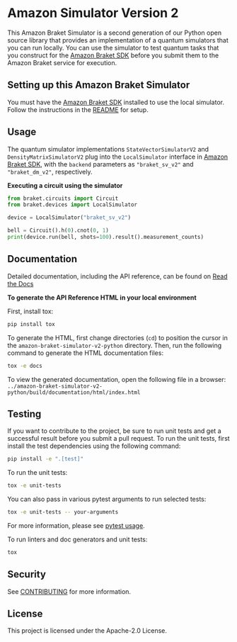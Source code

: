 # Amazon Simulator Version 2

This Amazon Braket Simulator is a second generation of our Python open source library that provides an
implementation of a quantum simulators that you can run locally. You can use the simulator to test quantum tasks
that you construct for the [Amazon Braket SDK](https://github.com/amazon-braket/amazon-braket-sdk-python) before you submit them to the Amazon Braket service for execution.

## Setting up this Amazon Braket Simulator
You must have the [Amazon Braket SDK](https://github.com/amazon-braket/amazon-braket-sdk-python) installed to use the local simulator.
Follow the instructions in the [README](https://github.com/amazon-braket/amazon-braket-sdk-python/blob/main/README.md) for setup.

## Usage
The quantum simulator implementations `StateVectorSimulatorV2` and `DensityMatrixSimulatorV2` plug into the `LocalSimulator` interface in 
[Amazon Braket SDK](https://github.com/amazon-braket/amazon-braket-sdk-python), with the `backend` parameters as `"braket_sv_v2"` and `"braket_dm_v2"`, respectively.

**Executing a circuit using the simulator**
```python
from braket.circuits import Circuit
from braket.devices import LocalSimulator

device = LocalSimulator("braket_sv_v2")

bell = Circuit().h(0).cnot(0, 1)
print(device.run(bell, shots=100).result().measurement_counts)
```

## Documentation

Detailed documentation, including the API reference, can be found on [Read the Docs](https://amazon-braket-simulator-v2-python.readthedocs.io/en/latest/)

**To generate the API Reference HTML in your local environment**

First, install tox:

```bash
pip install tox
```

To generate the HTML, first change directories (`cd`) to position the cursor in the `amazon-braket-simulator-v2-python`
directory. Then, run the following command to generate the HTML documentation files:

```bash
tox -e docs
```

To view the generated documentation, open the following file in a browser:
`../amazon-braket-simulator-v2-python/build/documentation/html/index.html`

## Testing

If you want to contribute to the project, be sure to run unit tests and get a successful result 
before you submit a pull request. To run the unit tests, first install the test dependencies using the following command:

```bash
pip install -e ".[test]"
```

To run the unit tests:

```bash
tox -e unit-tests
```

You can also pass in various pytest arguments to run selected tests:

```bash
tox -e unit-tests -- your-arguments
```

For more information, please see [pytest usage](https://docs.pytest.org/en/stable/usage.html).

To run linters and doc generators and unit tests:

```bash
tox
```
## Security

See [CONTRIBUTING](CONTRIBUTING.md#security-issue-notifications) for more information.

## License

This project is licensed under the Apache-2.0 License.

